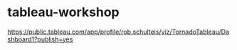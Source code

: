 # tableau-workshop

https://public.tableau.com/app/profile/rob.schulteis/viz/TornadoTableau/Dashboard1?publish=yes